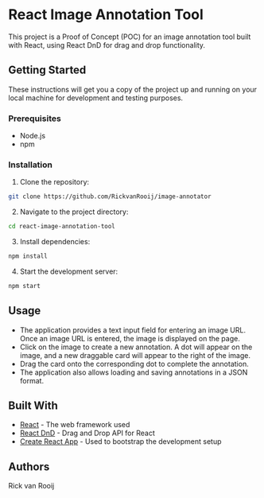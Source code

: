 # React Image Annotation Tool

This project is a Proof of Concept (POC) for an image annotation tool built with React, using React DnD for drag and drop functionality.

## Getting Started

These instructions will get you a copy of the project up and running on your local machine for development and testing purposes.

### Prerequisites

- Node.js
- npm

### Installation

1. Clone the repository:

```bash
git clone https://github.com/RickvanRooij/image-annotator
```

2. Navigate to the project directory:

```bash
cd react-image-annotation-tool
```

3. Install dependencies:

```bash
npm install
```

4. Start the development server:

```bash
npm start
```

## Usage

- The application provides a text input field for entering an image URL. Once an image URL is entered, the image is displayed on the page.
- Click on the image to create a new annotation. A dot will appear on the image, and a new draggable card will appear to the right of the image.
- Drag the card onto the corresponding dot to complete the annotation.
- The application also allows loading and saving annotations in a JSON format.

## Built With

- [React](https://reactjs.org/) - The web framework used
- [React DnD](https://react-dnd.github.io/react-dnd/about) - Drag and Drop API for React
- [Create React App](https://create-react-app.dev/) - Used to bootstrap the development setup

## Authors

Rick van Rooij
